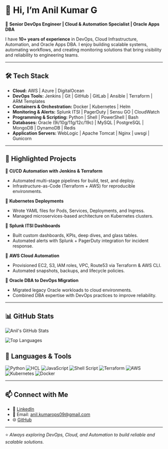 # 👋 Hi, I’m Anil Kumar G  

🚀 **Senior DevOps Engineer | Cloud & Automation Specialist | Oracle Apps DBA**  

I have **10+ years of experience** in DevOps, Cloud Infrastructure, Automation, and Oracle Apps DBA. I enjoy building scalable systems, automating workflows, and creating monitoring solutions that bring visibility and reliability to engineering teams.  

---

## 🛠️ Tech Stack

- **Cloud:** AWS | Azure | DigitalOcean  
- **DevOps Tools:** Jenkins | Git | GitHub | GitLab | Ansible | Terraform | ARM Templates  
- **Containers & Orchestration:** Docker | Kubernetes | Helm  
- **Monitoring & Alerts:** Splunk ITSI | PagerDuty | Sensu GO | CloudWatch  
- **Programming & Scripting:** Python | Shell | PowerShell | Bash  
- **Databases:** Oracle (9i/10g/11g/12c/19c) | MySQL | PostgreSQL | MongoDB | DynamoDB | Redis  
- **Application Servers:** WebLogic | Apache Tomcat | Nginx | uwsgi | Gunicorn  

---

## 📂 Highlighted Projects  

🔹 **CI/CD Automation with Jenkins & Terraform**  
- Automated multi-stage pipelines for build, test, and deploy.  
- Infrastructure-as-Code (Terraform + AWS) for reproducible environments.  

🔹 **Kubernetes Deployments**  
- Wrote YAML files for Pods, Services, Deployments, and Ingress.  
- Managed microservices-based architecture on Kubernetes clusters.  

🔹 **Splunk ITSI Dashboards**  
- Built custom dashboards, KPIs, deep dives, and glass tables.  
- Automated alerts with Splunk + PagerDuty integration for incident response.  

🔹 **AWS Cloud Automation**  
- Provisioned EC2, S3, IAM roles, VPC, Route53 via Terraform & AWS CLI.  
- Automated snapshots, backups, and lifecycle policies.  

🔹 **Oracle DBA to DevOps Migration**  
- Migrated legacy Oracle workloads to cloud environments.  
- Combined DBA expertise with DevOps practices to improve reliability.  

---

## 📊 GitHub Stats

![Anil's GitHub Stats](https://github-readme-stats.vercel.app/api?username=gak0099&show_icons=true&theme=tokyonight)

![Top Languages](https://github-readme-stats.vercel.app/api/top-langs/?username=gak0099&layout=compact&theme=tokyonight)

## 🔧 Languages & Tools

![Python](https://img.shields.io/badge/-Python-blue?logo=python&logoColor=white)
![HCL](https://img.shields.io/badge/-HCL-orange?logo=terraform&logoColor=white)
![JavaScript](https://img.shields.io/badge/-JavaScript-yellow?logo=javascript&logoColor=white)
![Shell Script](https://img.shields.io/badge/-Shell-black?logo=gnu-bash&logoColor=white)
![Terraform](https://img.shields.io/badge/-Terraform-purple?logo=terraform&logoColor=white)
![AWS](https://img.shields.io/badge/-AWS-black?logo=amazonaws&logoColor=white)
![Kubernetes](https://img.shields.io/badge/-Kubernetes-blue?logo=kubernetes&logoColor=white)
![Docker](https://img.shields.io/badge/-Docker-blue?logo=docker&logoColor=white)

---

## 📫 Connect with Me  

- 💼 [LinkedIn](https://www.linkedin.com/in/anil-kumar-g-64165462)  
- 📧 Email: anil.kumarops09@gmail.com  
- 🌐 [GitHub](https://github.com/gak0099)  

---
⭐️ *Always exploring DevOps, Cloud, and Automation to build reliable and scalable solutions.*

